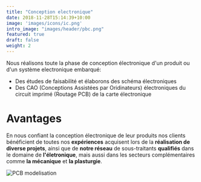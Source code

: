 ```yaml
---
title: "Conception electronique"
date: 2018-11-28T15:14:39+10:00
image: 'images/icons/ic.png'
intro_image: "images/header/pbc.png"
featured: true
draft: false
weight: 2
---
```


Nous réalisons toute la phase de conception électronique d'un produit ou d'un système electronique embarqué:

* Des études de faisabilité et élaborons des schéma électroniques
* Des CAO (Conceptions Assistées par Oridinateurs) électroniques du circuit imprimé (Routage PCB) de la carte électronique 

# Avantages
En nous confiant la conception électronique de leur produits nos clients bénéficient de toutes nos **expériences** acquisent lors de la **réalisation de diverse projets**, ainsi que de **notre réseau** de sous-traitants **qualifiés** dans le domaine de **l'életronique**, mais aussi dans les secteurs complémentaires comme **la mécanique** et **la plasturgie**.

![PCB modelisation ](/images/contents/pcb.png)




